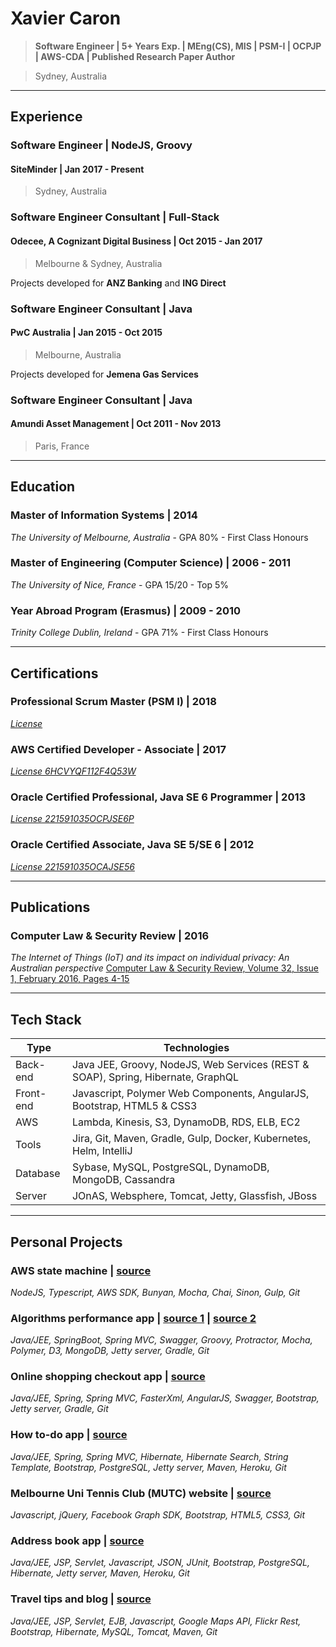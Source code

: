 # Xavier Caron
> **Software Engineer | 5+ Years Exp. | MEng(CS), MIS | PSM-I | OCPJP | AWS-CDA | Published Research Paper Author**

> Sydney, Australia

___

## Experience

### Software Engineer | NodeJS, Groovy
#### SiteMinder | Jan 2017 - Present
> Sydney, Australia

### Software Engineer Consultant | Full-Stack
#### Odecee, A Cognizant Digital Business | Oct 2015 - Jan 2017
> Melbourne & Sydney, Australia

Projects developed for **ANZ Banking** and **ING Direct**

### Software Engineer Consultant | Java
#### PwC Australia | Jan 2015 - Oct 2015
> Melbourne, Australia

Projects developed for **Jemena Gas Services**

### Software Engineer Consultant | Java
#### Amundi Asset Management | Oct 2011 - Nov 2013
> Paris, France

___

## Education

### Master of Information Systems | 2014
_The University of Melbourne, Australia_ - GPA 80% - First Class Honours

### Master of Engineering (Computer Science) | 2006 - 2011
_The University of Nice, France_ - GPA 15/20 - Top 5%

### Year Abroad Program (Erasmus) | 2009 - 2010
_Trinity College Dublin, Ireland_ - GPA 71% - First Class Honours

___

## Certifications

### Professional Scrum Master (PSM I) | 2018
[_License_](https://www.scrum.org/user/321030)

### AWS Certified Developer - Associate | 2017
[_License 6HCVYQF112F4Q53W_](https://www.certmetrics.com/amazon/public/badge.aspx?i=2&t=c&d=2017-12-05&ci=AWS00357292)

### Oracle Certified Professional, Java SE 6 Programmer | 2013
[_License 221591035OCPJSE6P_](https://www.youracclaim.com/badges/f2fbd783-f4c7-4cbb-8804-96fe2cdffa61/linked_in_profile)

### Oracle Certified Associate, Java SE 5/SE 6 | 2012
[_License 221591035OCAJSE56_](https://www.youracclaim.com/badges/28f4f951-fb0f-4c0b-a151-ac6396777f99/linked_in_profile)

___

## Publications

### Computer Law & Security Review | 2016
_The Internet of Things (IoT) and its impact on individual privacy: An Australian perspective_
[Computer Law & Security Review, Volume 32, Issue 1, February 2016, Pages 4-15](https://doi.org/10.1016/j.clsr.2015.12.001)

___

## Tech Stack

| Type          | Technologies                                                                     |
| ------------- |----------------------------------------------------------------------------------|
| Back-end      | Java JEE, Groovy, NodeJS, Web Services (REST & SOAP), Spring, Hibernate, GraphQL |
| Front-end     | Javascript, Polymer Web Components, AngularJS, Bootstrap, HTML5 & CSS3           |
| AWS           | Lambda, Kinesis, S3, DynamoDB, RDS, ELB, EC2                                     |
| Tools         | Jira, Git, Maven, Gradle, Gulp, Docker, Kubernetes, Helm, IntelliJ               |
| Database      | Sybase, MySQL, PostgreSQL, DynamoDB, MongoDB, Cassandra                          |
| Server        | JOnAS, Websphere, Tomcat, Jetty, Glassfish, JBoss                                |

___

## Personal Projects

### AWS state machine | [source](https://github.com/reivax0z/aws-state-machine)
_NodeJS, Typescript, AWS SDK, Bunyan, Mocha, Chai, Sinon, Gulp, Git_

### Algorithms performance app | [source 1](https://github.com/reivax0z/algo-impl-front) | [source 2](https://github.com/reivax0z/algo-impl-back) 
_Java/JEE, SpringBoot, Spring MVC, Swagger, Groovy, Protractor, Mocha, Polymer, D3, MongoDB, Jetty server, Gradle, Git_

### Online shopping checkout app | [source]( https://github.com/reivax0z/checkout-system)
_Java/JEE, Spring, Spring MVC, FasterXml, AngularJS, Swagger, Bootstrap, Jetty server, Gradle, Git_

### How to-do app | [source](https://github.com/reivax0z/howto-tech)
_Java/JEE, Spring, Spring MVC, Hibernate, Hibernate Search, String Template, Bootstrap, PostgreSQL, Jetty server, Maven, Heroku, Git_

### Melbourne Uni Tennis Club (MUTC) website | [source](https://github.com/reivax0z/mutc)
_Javascript, jQuery, Facebook Graph SDK, Bootstrap, HTML5, CSS3, Git_

### Address book app | [source](https://github.com/reivax0z/address-book)
_Java/JEE, JSP, Servlet, Javascript, JSON, JUnit, Bootstrap, PostgreSQL, Hibernate, Jetty server, Maven, Heroku, Git_

### Travel tips and blog | [source](https://github.com/reivax0z/visit-web-site)
_Java/JEE, JSP, Servlet, EJB, Javascript, Google Maps API, Flickr Rest, Bootstrap, Hibernate, MySQL, Tomcat, Maven, Git_
